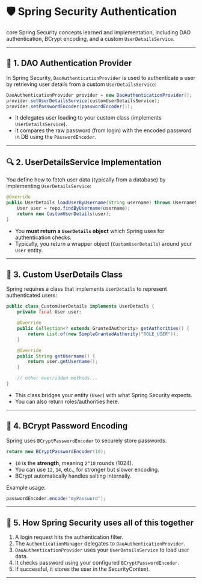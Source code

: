 # 🛡️ Spring Security Authentication

core Spring Security concepts learned and implementation, including DAO authentication, BCrypt encoding, and a custom `UserDetailsService`.

---

## 🔐 1. DAO Authentication Provider

In Spring Security, `DaoAuthenticationProvider` is used to authenticate a user by retrieving user details from a custom `UserDetailsService`:

```java
DaoAuthenticationProvider provider = new DaoAuthenticationProvider();
provider.setUserDetailsService(customUserDetailsService);
provider.setPasswordEncoder(passwordEncoder());
```

- It delegates user loading to your custom class (implements `UserDetailsService`).
- It compares the raw password (from login) with the encoded password in DB using the `PasswordEncoder`.

---

## 🔍 2. UserDetailsService Implementation

You define how to fetch user data (typically from a database) by implementing `UserDetailsService`:

```java
@Override
public UserDetails loadUserByUsername(String username) throws UsernameNotFoundException {
    User user = repo.findByUsername(username);
    return new CustomUserDetails(user);
}
```

- You **must return a `UserDetails` object** which Spring uses for authentication checks.
- Typically, you return a wrapper object (`CustomUserDetails`) around your `User` entity.

---

## 👤 3. Custom UserDetails Class

Spring requires a class that implements `UserDetails` to represent authenticated users:

```java
public class CustomUserDetails implements UserDetails {
    private final User user;

    @Override
    public Collection<? extends GrantedAuthority> getAuthorities() {
        return List.of(new SimpleGrantedAuthority("ROLE_USER"));
    }

    @Override
    public String getUsername() {
        return user.getUsername();
    }

    // other overridden methods...
}
```

- This class bridges your entity (`User`) with what Spring Security expects.
- You can also return roles/authorities here.

---

## 🔑 4. BCrypt Password Encoding

Spring uses `BCryptPasswordEncoder` to securely store passwords.

```java
return new BCryptPasswordEncoder(10);
```

- `10` is the **strength**, meaning `2^10` rounds (1024).
- You can use `12`, `14`, etc., for stronger but slower encoding.
- BCrypt automatically handles salting internally.

Example usage:

```java
passwordEncoder.encode("myPassword");
```

---

## 🧠 5. How Spring Security uses all of this together

1. A login request hits the authentication filter.
2. The `AuthenticationManager` delegates to `DaoAuthenticationProvider`.
3. `DaoAuthenticationProvider` uses your `UserDetailsService` to load user data.
4. It checks password using your configured `BCryptPasswordEncoder`.
5. If successful, it stores the user in the SecurityContext.

---

